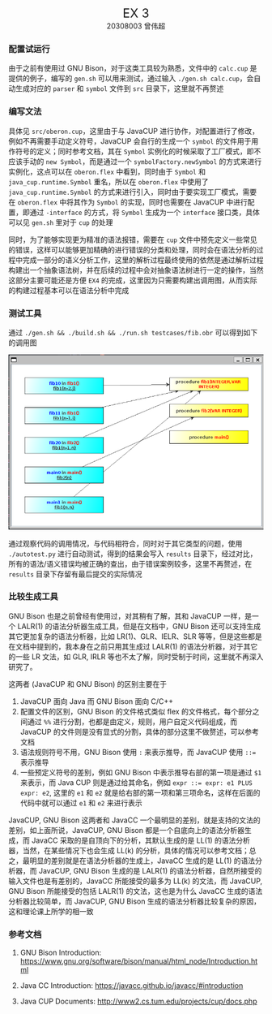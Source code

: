 <center><font size=5>EX 3</font></center>
<center>20308003 曾伟超</center>

### 配置试运行

由于之前有使用过 GNU Bison，对于这类工具较为熟悉，文件中的 `calc.cup` 是提供的例子，编写的 `gen.sh` 可以用来测试，通过输入 `./gen.sh calc.cup`，会自动生成对应的 `parser` 和 `symbol` 文件到 `src` 目录下，这里就不再赘述

### 编写文法

具体见 `src/oberon.cup`，这里由于与 JavaCUP 进行协作，对配置进行了修改，例如不再需要手动定义符号，JavaCUP 会自行的生成一个 `symbol` 的文件用于用作符号的定义；同时参考文档，其在 `Symbol` 实例化的时候采取了工厂模式，即不应该手动的 `new Symbol`，而是通过一个 `symbolFactory.newSymbol` 的方式来进行实例化，这点可以在 `oberon.flex` 中看到，同时由于 `Symbol` 和 `java_cup.runtime.Symbol` 重名，所以在 `oberon.flex` 中使用了 `java_cup.runtime.Symbol` 的方式来进行引入，同时由于要实现工厂模式，需要在 `oberon.flex` 中将其作为 `Symbol` 的实现，同时也需要在 JavaCUP 中进行配置，即通过 `-interface` 的方式，将 `Symbol` 生成为一个 `interface` 接口类，具体可以见 `gen.sh` 里对于 `cup` 的处理

同时，为了能够实现更为精准的语法报错，需要在 `cup` 文件中预先定义一些常见的错误，这样可以能够更加精确的进行错误的分类和处理，同时会在语法分析的过程中完成一部分的语义分析工作，这里的解析过程最终使用的依然是通过解析过程构建出一个抽象语法树，并在后续的过程中会对抽象语法树进行一定的操作，当然这部分主要可能还是方便 `EX4` 的完成，这里因为只需要构建出调用图，从而实际的构建过程基本可以在语法分析中完成

### 测试工具

通过 `./gen.sh && ./build.sh && ./run.sh testcases/fib.obr` 可以得到如下的调用图

![](./img/result.png)

通过观察代码的调用情况，与代码相符合，同时对于其它类型的问题，使用 `./autotest.py` 进行自动测试，得到的结果会写入 `results` 目录下，经过对比，所有的语法/语义错误均被正确的查出，由于错误案例较多，这里不再赘述，在 `results` 目录下存留有最后提交的实际情况

### 比较生成工具

GNU Bison 也是之前曾经有使用过，对其稍有了解，其和 JavaCUP 一样，是一个 LALR(1) 的语法分析器生成工具，但是在文档中，GNU Bison 还可以支持生成其它更加复杂的语法分析器，比如 LR(1)、GLR、IELR、SLR 等等，但是这些都是在文档中提到的，我本身在之前只用其生成过 LALR(1) 的语法分析器，对于其它的一些 LR 文法，如 GLR, IRLR 等也不太了解，同时受制于时间，这里就不再深入研究了。

这两者 (JavaCUP 和 GNU Bison) 的区别主要在于

1. JavaCUP 面向 Java 而 GNU Bison 面向 C/C++
2. 配置文件的区别，GNU Bison 的文件格式类似 flex 的文件格式，每个部分之间通过 `%%` 进行分割，也都是由定义，规则，用户自定义代码组成，而 JavaCUP 的文件则是没有显式的分割，具体的部分这里不做赘述，可以参考文档
3. 语法规则符号不用，GNU Bison 使用 `:` 来表示推导，而 JavaCUP 使用 `::=` 表示推导
4. 一些预定义符号的差别，例如 GNU Bison 中表示推导右部的第一项是通过 `$1` 来表示，而 Java CUP 则是通过给其命名，例如 `expr ::= expr: e1 PLUS expr: e2`, 这里的 `e1` 和 `e2` 就是给右部的第一项和第三项命名，这样在后面的代码中就可以通过 `e1` 和 `e2` 来进行表示

JavaCUP, GNU Bison 这两者和 JavaCC 一个最明显的差别，就是支持的文法的差别，如上面所说，JavaCUP, GNU Bison 都是一个自底向上的语法分析器生成，而 JavaCC 采取的是自顶向下的分析，其默认生成的是 LL(1) 的语法分析器，当然，在某些情况下也会生成 LL(k) 的分析，具体的情况可以参考文档；总之，最明显的差别就是在语法分析器的生成上，JavaCC 生成的是 LL(1) 的语法分析器，而 JavaCUP, GNU Bison 生成的是 LALR(1) 的语法分析器，自然所接受的输入文件也是有差别的，JavaCC 所能接受的最多为 LL(k) 的文法，而 JavaCUP, GNU Bison 所能接受的包括 LALR(1) 的文法，这也是为什么 JavaCC 生成的语法分析器比较简单，而 JavaCUP, GNU Bison 生成的语法分析器比较复杂的原因，这和理论课上所学的相一致

### 参考文档

1. GNU Bison Introduction: https://www.gnu.org/software/bison/manual/html_node/Introduction.html

2. Java CC Introduction: https://javacc.github.io/javacc/#introduction

3. Java CUP Documents: http://www2.cs.tum.edu/projects/cup/docs.php